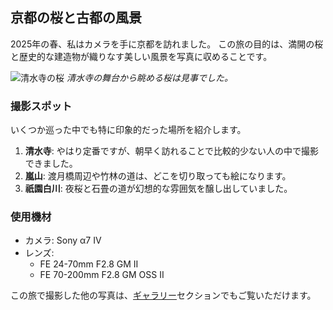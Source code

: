 ## 京都の桜と古都の風景

2025年の春、私はカメラを手に京都を訪れました。
この旅の目的は、満開の桜と歴史的な建造物が織りなす美しい風景を写真に収めることです。

![清水寺の桜](images/kyoto-sakura-kiyomizu.jpg)
*清水寺の舞台から眺める桜は見事でした。*

### 撮影スポット

いくつか巡った中でも特に印象的だった場所を紹介します。

1.  **清水寺**: やはり定番ですが、朝早く訪れることで比較的少ない人の中で撮影できました。
2.  **嵐山**: 渡月橋周辺や竹林の道は、どこを切り取っても絵になります。
3.  **祇園白川**: 夜桜と石畳の道が幻想的な雰囲気を醸し出していました。

### 使用機材

-   カメラ: Sony α7 IV
-   レンズ:
    -   FE 24-70mm F2.8 GM II
    -   FE 70-200mm F2.8 GM OSS II

この旅で撮影した他の写真は、[ギャラリー](index.html#gallery)セクションでもご覧いただけます。